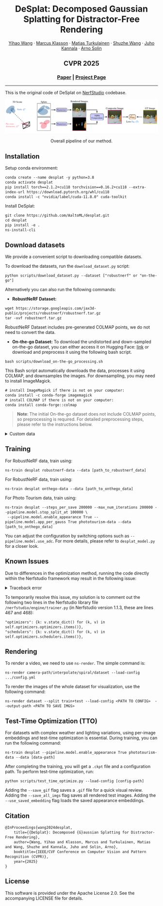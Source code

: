 <div align="center">

  # <strong>DeSplat</strong>: Decomposed Gaussian Splatting for Distractor-Free Rendering

  <p align="center">
    <a href="https://johanna0626.github.io/">Yihao Wang</a> ·
    <a href="https://marcusklasson.github.io/">Marcus Klasson</a> ·
    <a href="https://maturk.github.io/">Matias Turkulainen</a> ·
    <a href="https://ffrivera0.github.io/">Shuzhe Wang</a> ·
    <a href="https://users.aalto.fi/~kannalj1/">Juho Kannala</a> ·
    <a href="https://users.aalto.fi/~asolin/">Arno Solin</a>
  </p>

  <h2 align="center">CVPR 2025</h2>

  <h3>
    <a href="https://arxiv.org/abs/2411.19756">Paper</a> |
    <a href="https://aaltoml.github.io/desplat/">Project Page</a>
  </h3>

</div>

---

This is the original code of DeSplat on [NerfStudio](http://www.nerf.studio/) codebase.

<div align="center">
  <img src="assets/pipeline.png" alt="Pipeline" />
  <p>Overall pipeline of our method.</p>
</div>

## Installation
Setup conda environment:
```
conda create --name desplat -y python=3.8
conda activate desplat
pip install torch==2.1.2+cu118 torchvision==0.16.2+cu118 --extra-index-url https://download.pytorch.org/whl/cu118
conda install -c "nvidia/label/cuda-11.8.0" cuda-toolkit
```

Install DeSplat:
```
git clone https://github.com/AaltoML/desplat.git
cd desplat
pip install -e .
ns-install-cli
```

## Download datasets

We provide a convenient script to downloading compatible datasets. 

To download the datasets, run the `download_dataset.py` script:
```
python scripts/download_dataset.py --dataset ["robustnerf" or "on-the-go"]
```

Alternatively you can also run the following commands:
- **RobustNeRF Dataset:**
```
wget https://storage.googleapis.com/jax3d-public/projects/robustnerf/robustnerf.tar.gz
tar -xvf robustnerf.tar.gz
```
RobustNeRF Dataset includes pre-generated COLMAP points, we do not need to convert the data.

- **On-the-go Dataset:**
To download the undistorted and down-sampled on-the-go dataset, you can either access it on Hugging Face: [link](https://huggingface.co/datasets/jkulhanek/nerfonthego-undistorted/tree/main) or download and preprocess it using the following bash script.

```
bash scripts/download_on-the-go_processing.sh
```
This Bash script automatically downloads the data, processes it using COLMAP, and downsamples the images. For downsampling, you may need to install ImageMagick.
```
# install ImageMagick if there is not on your computer:
conda install -c conda-forge imagemagick
# install COLMAP if there is not on your computer:
conda install conda-forge::colmap
```
> **Note**: The initial On-the-go dataset does not include COLMAP points, so preprocessing is required. For detailed preprocessing steps, please refer to the instructions below.

<details close>
<summary>Custom data</summary>
    We support COLMAP based datasets. Ensure your dataset is organized in the following structure:
```
<location>
|---images
|   |---<image 0>
|   |---<image 1>
|   |---...
|---sparse
    |---0
        |---cameras.bin
        |---images.bin
        |---points3D.bin
```
For datasets like the On-the-go Dataset and custom datasets without point cloud information, you need to preprocess them using COLMAP.

To prepare the images for the COLMAP processor, organize your dataset folder as follows:
```
<location>
|---input
    |---<image 0>
    |---<image 1>
    |---...
```
Then, run the following command:
```
# install COLMAP if there is not on your computer:
conda install conda-forge::colmap
python scripts/convert.py -s <location> [--resize] # If not resizing, ImageMagick is not needed

# an example for on-the-go dataset could be:
python scripts/convert.py -s ../data/on-the-go/patio
```

</details>

## Training

For RobustNeRF data, train using:
```
ns-train desplat robustnerf-data --data [path_to_robustnerf_data] 
```

For RobustNeRF data, train using:
```
ns-train desplat onthego-data --data [path_to_onthego_data] 
```

For Photo Tourism data, train using:
```
ns-train desplat --steps_per_save 200000 --max_num_iterations 200000 --pipeline.model.stop_split_at 100000 \
 --pipeline.model.enable_appearance True --pipeline.model.app_per_gauss True phototourism-data --data [path_to_onthego_data]
```

You can adjust the configuration by switching options such as `--pipeline.model.use_adc`. For more details, please refer to `desplat_model.py` for a closer look.


## Known Issues

Due to differences in the optimization method, running the code directly within the Nerfstudio framework may result in the following issue:
<details close>
<summary>Traceback error</summary>

```
Traceback (most recent call last):
  File "/******/ns-train", line 8, in <module>
    sys.exit(entrypoint())
  File "/******/site-packages/nerfstudio/scripts/train.py", line 262, in entrypoint
    main(
  File "/******/site-packages/nerfstudio/scripts/train.py", line 247, in main
    launch(
  File "/******/site-packages/nerfstudio/scripts/train.py", line 189, in launch
    main_func(local_rank=0, world_size=world_size, config=config)
  File "/******/site-packages/nerfstudio/scripts/train.py", line 100, in train_loop
    trainer.train()
  File "/******/site-packages/nerfstudio/engine/trainer.py", line 301, in train
    self.save_checkpoint(step)
  File "/******/site-packages/nerfstudio/utils/decorators.py", line 82, in wrapper
    ret = func(*args, **kwargs)
  File "/******/site-packages/nerfstudio/engine/trainer.py", line 467, in save_checkpoint
    "optimizers": {k: v.state_dict() for (k, v) in self.optimizers.optimizers.items()},
  File "/******/site-packages/nerfstudio/engine/trainer.py", line 467, in <dictcomp>
    "optimizers": {k: v.state_dict() for (k, v) in self.optimizers.optimizers.items()},
  File "/******/site-packages/torch/_compile.py", line 31, in inner
    return disable_fn(*args, **kwargs)
  File "/******/site-packages/torch/_dynamo/eval_frame.py", line 600, in _fn
    return fn(*args, **kwargs)
  File "/******/site-packages/torch/optim/optimizer.py", line 705, in state_dict
    packed_state = {
  File "/******/site-packages/torch/optim/optimizer.py", line 706, in <dictcomp>
    (param_mappings[id(k)] if isinstance(k, torch.Tensor) else k): v
KeyError: ******
```
</details>

To temporarily resolve this issue, my solution is to comment out the following two lines in the Nerfstudio library file `/nerfstudio/engine/trainer.py` (in Nerfstudio version 1.1.3, these are lines 467 and 468):

```
"optimizers": {k: v.state_dict() for (k, v) in self.optimizers.optimizers.items()},
"schedulers": {k: v.state_dict() for (k, v) in self.optimizers.schedulers.items()},
```          


## Rendering

To render a video, we need to use `ns-render`. The simple command is:
```
ns-render camera-path/interpolate/spiral/dataset --load-config .../config.yml
```
To render the images of the whole dataset for visualization, use the following command:
```
ns-render dataset --split train+test --load-config <PATH TO CONFIG>  --output-path <PATH TO SAVE IMGS>
```

## Test-Time Optimization (TTO)

For datasets with complex weather and lighting variations, using per-image embeddings and test-time optimization is essential. During training, you can run the following command:
```
ns-train desplat --pipeline.model.enable_appearance True phototourism-data --data [data-path]
```
After completing the training, you will get a `.ckpt` file and a configuration path. To perform test-time optimization, run:
```
python scripts/test_time_optimize.py --load-config [config-path]
```
Adding the `--save_gif` flag saves a `.gif` file for a quick visual review.
Adding the `--save_all_imgs` flag saves all rendered test images.
Adding the `--use_saved_embedding` flag loads the saved appearance embeddings.

## Citation

```
@InProceedings{wang2024desplat,
    title={{DeSplat}: Decomposed {G}aussian Splatting for Distractor-Free Rendering},
    author={Wang, Yihao and Klasson, Marcus and Turkulainen, Matias and Wang, Shuzhe and Kannala, Juho and Solin, Arno},
    booktitle={IEEE/CVF Conference on Computer Vision and Pattern Recognition (CVPR)},
    year={2025}
}
```

## License
This software is provided under the Apache License 2.0. See the accompanying LICENSE file for details.
